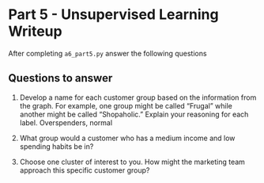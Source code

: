 # Part 5 - Unsupervised Learning Writeup

After completing `a6_part5.py` answer the following questions

## Questions to answer

1. Develop a name for each customer group based on the information from the graph. For example, one group might be called “Frugal” while another might be called “Shopaholic.” Explain your reasoning for each label.
Overspenders, normal
2. What group would a customer who has a medium income and low spending habits be in?

3. Choose one cluster of interest to you. How might the marketing team approach this specific customer group?

